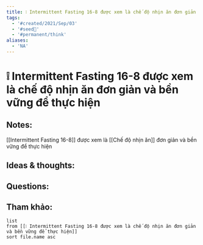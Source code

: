 ```yaml
---
title: ❕ Intermittent Fasting 16-8 được xem là chế độ nhịn ăn đơn giản và bền vững để thực hiện
tags:
  - '#created/2021/Sep/03'
  - '#seed🥜'
  - '#permanent/think'
aliases:
  - 'NA'
---
```

# ❕ Intermittent Fasting 16-8 được xem là chế độ nhịn ăn đơn giản và bền vững để thực hiện

## Notes:
 [[Intermittent Fasting 16-8]] được xem là [[Chế độ nhịn ăn]] đơn giản và bền vững để thực hiện

## Ideas & thoughts:

## Questions:


## Tham khảo:
```dataview
list
from [[❕ Intermittent Fasting 16-8 được xem là chế độ nhịn ăn đơn giản và bền vững để thực hiện]]
sort file.name asc
```